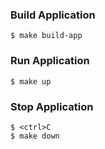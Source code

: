 ### Build Application
``` 
$ make build-app
```

### Run Application
```
$ make up
```

### Stop Application
```
$ <ctrl>C
$ make down
```